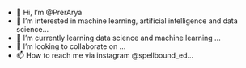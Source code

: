 - 👋 Hi, I’m @PrerArya
- 👀 I’m interested in machine learning, artificial intelligence and data science...
- 🌱 I’m currently learning data science and machine learning ...
- 💞️ I’m looking to collaborate on ...
- 📫 How to reach me  via instagram @spellbound_ed...

<!---
PrerArya/PrerArya is a ✨ special ✨ repository because its `README.md` (this file) appears on your GitHub profile.
You can click the Preview link to take a look at your changes.
--->
